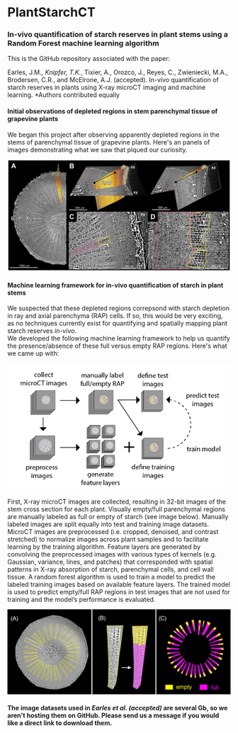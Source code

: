 # PlantStarchCT
### In-vivo quantification of starch reserves in plant stems using a Random Forest machine learning algorithm

This is the GitHub repository associated with the paper:

Earles, J.M.*, Knipfer, T.K.*, Tixier, A., Orozco, J., Reyes, C., Zwieniecki, M.A., Brodersen, C.R., and McElrone, A.J. (accepted). In-vivo quantification of starch reserves in plants using X-ray microCT imaging and machine learning. *Authors contributed equally

#### Initial observations of depleted regions in stem parenchymal tissue of grapevine plants

We began this project after observing apparently depleted regions in the stems of parenchymal tissue of grapevine plants. Here's an panels of images demonstrating what we saw that piqued our curiosity.

![Alt text](imgs/Fig_1.jpg?raw=true "Fig. 1")

#### Machine learning framework for in-vivo quantification of starch in plant stems

We suspected that these depleted regions correpsond with starch depletion in ray and axial parenchyma (RAP) cells. If so, this would be very exciting, as no techniques currently exist for quantifying and spatially mapping plant starch reserves *in-vivo*. <br> We developed the following machine learning framework to help us quantify the presence/absence of these full versus empty RAP regions. Here's what we came up with:

![Alt text](imgs/Fig_4.png?raw=true "Fig. 4")

First, X-ray microCT images are collected, resulting in 32-bit images of the stem cross section for each plant. Visually empty/full parenchymal regions are manually labeled as full or empty of starch (see image below). Manually labeled images are split equally into test and training image datasets. MicroCT images are preprocessed (i.e. cropped, denoised, and contrast stretched) to normalize images across plant samples and to facilitate learning by the training algorithm. Feature layers are generated by convolving the preprocessed images with various types of kernels (e.g. Gaussian, variance, lines, and patches) that corresponded with spatial patterns in X-ray absorption of starch, parenchymal cells, and cell wall tissue. A random forest algorithm is used to train a model to predict the labeled training images based on available feature layers. The trained model is used to predict empty/full RAP regions in test images that are not used for training and the model’s performance is evaluated.

![Alt text](imgs/Fig_3.jpg?raw=true "Fig. 3")

#### The image datasets used in *Earles et al. (accepted)* are several Gb, so we aren't hosting them on GitHub. Please send us a message if you would like a direct link to download them.
